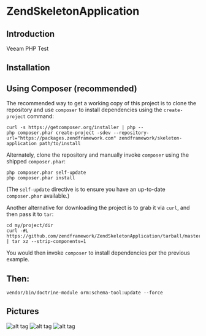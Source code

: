 ZendSkeletonApplication
=======================

Introduction
------------
Veeam PHP Test

Installation
------------

Using Composer (recommended)
----------------------------
The recommended way to get a working copy of this project is to clone the repository
and use `composer` to install dependencies using the `create-project` command:

    curl -s https://getcomposer.org/installer | php --
    php composer.phar create-project -sdev --repository-url="https://packages.zendframework.com" zendframework/skeleton-application path/to/install

Alternately, clone the repository and manually invoke `composer` using the shipped
`composer.phar`:

    php composer.phar self-update
    php composer.phar install

(The `self-update` directive is to ensure you have an up-to-date `composer.phar`
available.)

Another alternative for downloading the project is to grab it via `curl`, and
then pass it to `tar`:

    cd my/project/dir
    curl -#L https://github.com/zendframework/ZendSkeletonApplication/tarball/master | tar xz --strip-components=1

You would then invoke `composer` to install dependencies per the previous
example.

Then:
-----

    vendor/bin/doctrine-module orm:schema-tool:update --force

Pictures
-----
![alt tag](http://s017.radikal.ru/i409/1409/53/d60d233e62ca.png)
![alt tag](http://i069.radikal.ru/1409/07/e5b8d2f884d6.png)
![alt tag](http://s019.radikal.ru/i640/1409/3c/d3dd1bc3513b.png)
